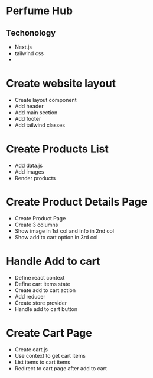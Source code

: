 # Perfume Hub

## Techonology

- Next.js
- tailwind css
-

# Create website layout

- Create layout component
- Add header
- Add main section
- Add footer
- Add tailwind classes

# Create Products List

- Add data.js
- Add images
- Render products

# Create Product Details Page

- Create Product Page
- Create 3 columns
- Show image in 1st col and info in 2nd col
- Show add to cart option in 3rd col

# Handle Add to cart

- Define react context
- Define cart items state
- Create add to cart action
- Add reducer
- Create store provider
- Handle add to cart button

# Create Cart Page

- Create cart.js
- Use context to get cart items
- List items to cart items
- Redirect to cart page after add to cart
